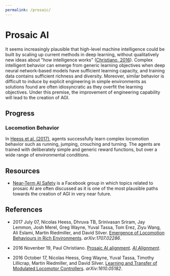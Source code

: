 ```yaml
---
permalink: /prosaic/
---
```

# Prosaic AI

It seems increasingly plausible that high-level machine intelligence could be built by scaling up current methods in deep learning, without qualitatively new ideas about "how intelligence works" ([Christiano, 2016](https://ai-alignment.com/prosaic-ai-control-b959644d79c2)). Complex intelligent behavior can emerge from generic learning objectives when deep neural network-based models have sufficient learning capacity, and training data contains sufficient richness and diversity. Moreover, similar behavior is difficult to induce by explicit engineering in simple environments as solutions found are often idiosyncratic as they overfit the learning objectives. Under this premise, the improvement of engineering capability will lead to the creation of AGI.

## Progress

### Locomotion Behavior

In [Heess et al. (2017)](https://arxiv.org/abs/1707.02286), agents successfully learn complex locomotion behavior such as running, jumping, crouching and turning. The agents are trained with deliberately simple and generic reward functions, but over a wide range of environmental conditions. 

## Resources

* [Near-Term AI Safety](https://www.facebook.com/groups/771703926331579/) is a Facebook group in which topics related to prosaic AI are often discussed as it is one of the most plausible paths towards the creation of AGI in very near future.

## References

* 2017 July 07, Nicolas Heess, Dhruva TB, Srinivasan Sriram, Jay Lemmon, Josh Merel, Greg Wayne, Yuval Tassa, Tom Erez, Ziyu Wang, Ali Eslami, Martin Riedmiller, and David Silver. [Emergence of Locomotion Behaviours in Rich Environments](https://arxiv.org/abs/1707.02286). *arXiv:1707.02286*.

* 2016 Novenber 19, Paul Christiano. [Prosaic AI alignment](https://ai-alignment.com/prosaic-ai-control-b959644d79c2). *[AI Alignment](https://ai-alignment.com/)*.

* 2016 October 17, Nicolas Heess, Greg Wayne, Yuval Tassa, Timothy Lillicrap, Martin Riedmiller, and David Silver. [Learning and Transfer of Modulated Locomotor Controllers](https://arxiv.org/abs/1610.05182). *arXiv:1610.05182*.

